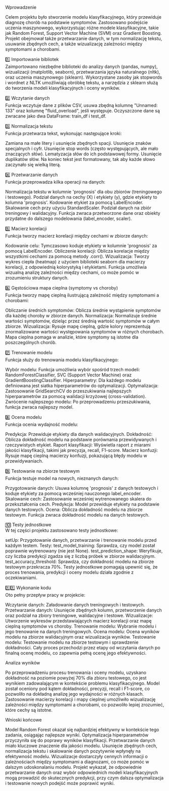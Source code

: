 Wprowadzenie  

Celem projektu było stworzenie modelu klasyfikacyjnego, który przewiduje diagnozę chorób na podstawie symptomów. Zastosowano podejście uczenia maszynowego, wykorzystując różne modele klasyfikacyjne, takie jak Random Forest, Support Vector Machine (SVM) oraz Gradient Boosting. Projekt obejmował także przetwarzanie danych, w tym normalizację tekstu, usuwanie zbędnych cech, a także wizualizację zależności między symptomami a chorobami.

1️⃣ Importowanie bibliotek  
Zaimportowano niezbędne biblioteki do analizy danych (pandas, numpy), wizualizacji (matplotlib, seaborn), przetwarzania języka naturalnego (nltk), oraz uczenia maszynowego (sklearn). Wykorzystane zasoby jak stopwords i wordnet z NLTK umożliwiają obróbkę tekstu, a narzędzia z sklearn służą do tworzenia modeli klasyfikacyjnych i oceny wyników.

2️⃣ Wczytanie danych  
Funkcja wczytuje dane z plików CSV, usuwa zbędną kolumnę "Unnamed: 133" oraz kolumnę "fluid_overload", jeśli występuje. Oczyszczone dane są zwracane jako dwa DataFrame: train_df i test_df.

3️⃣ Normalizacja tekstu  
Funkcja przetwarza tekst, wykonując następujące kroki:

Zamiana na małe litery i usunięcie zbędnych spacji.
Usunięcie znaków specjalnych i cyfr.
Usunięcie stop words (często występujących, ale mało znaczących słów).
Lematyzacja słów do ich podstawowej formy.
Usunięcie duplikatów słów.
Na koniec tekst jest formatowany, tak aby każde słowo zaczynało się wielką literą.

4️⃣ Przetwarzanie danych  
Funkcja przeprowadza kilka operacji na danych:

Normalizacja tekstu w kolumnie 'prognosis' dla obu zbiorów (treningowego i testowego).
Podział danych na cechy (X) i etykiety (y), gdzie etykiety to kolumna 'prognosis'.
Kodowanie etykiet za pomocą LabelEncoder.
Skalowanie cech przy użyciu StandardScaler.
Podział danych na zbiór treningowy i walidacyjny.
Funkcja zwraca przetworzone dane oraz obiekty przydatne do dalszego modelowania (label_encoder, scaler).

5️⃣ Macierz korelacji  
Funkcja tworzy macierz korelacji między cechami w zbiorze danych:

Kodowanie celu: Tymczasowo koduje etykiety w kolumnie 'prognosis' za pomocą LabelEncoder.
Obliczenie korelacji: Oblicza korelacje między wszystkimi cechami za pomocą metody .corr().
Wizualizacja: Tworzy wykres ciepła (heatmap) z użyciem biblioteki seaborn dla macierzy korelacji, z odpowiednią kolorystyką i etykietami.
Funkcja umożliwia wizualną analizę zależności między cechami, co może pomóc w zrozumieniu struktury danych.

6️⃣ Gęstościowa mapa cieplna (symptomy vs choroby)  
Funkcja tworzy mapę cieplną ilustrującą zależność między symptomami a chorobami:

Obliczanie średnich symptomów: Oblicza średnie wystąpienie symptomów dla każdej choroby w zbiorze danych.
Normalizacja: Normalizuje średnie wartości symptomów, dzieląc przez średnią wartość symptomów w całym zbiorze.
Wizualizacja: Rysuje mapę cieplną, gdzie kolory reprezentują znormalizowane wartości występowania symptomów w różnych chorobach.
Mapa cieplna pomaga w analizie, które symptomy są istotne dla poszczególnych chorób.

7️⃣ Trenowanie modelu  
Funkcja służy do trenowania modelu klasyfikacyjnego:

Wybór modelu: Funkcja umożliwia wybór spośród trzech modeli: RandomForestClassifier, SVC (Support Vector Machine) oraz GradientBoostingClassifier.
Hiperparametry: Dla każdego modelu definiowana jest siatka hiperparametrów do optymalizacji.
Optymalizacja: Zastosowanie GridSearchCV do przeszukiwania najlepszych hiperparametrów za pomocą walidacji krzyżowej (cross-validation).
Zwrócenie najlepszego modelu: Po przeprowadzeniu przeszukiwania, funkcja zwraca najlepszy model.

8️⃣ Ocena modelu  
Funkcja ocenia wydajność modelu:

Predykcja: Przewiduje etykiety dla danych walidacyjnych.
Dokładność: Oblicza dokładność modelu na podstawie porównania przewidywanych i rzeczywistych etykiet.
Raport klasyfikacji: Wyświetla raport z miarami jakości klasyfikacji, takimi jak precyzja, recall, F1-score.
Macierz konfuzji: Rysuje mapę cieplną macierzy konfuzji, pokazującą błędy modelu w przewidywaniach.

9️⃣ Testowanie na zbiorze testowym  
Funkcja testuje model na nowych, nieznanych danych:

Przygotowanie danych: Usuwa kolumnę 'prognosis' z danych testowych i koduje etykiety za pomocą wcześniej nauczonego label_encoder.
Skalowanie cech: Zastosowanie wcześniej wytrenowanego skalera do przekształcenia cech.
Predykcja: Model przewiduje etykiety na podstawie danych testowych.
Ocena: Oblicza dokładność modelu na zbiorze testowym.
Funkcja zwraca dokładność modelu na danych testowych.

🔟 Testy jednostkowe  
W tej części projektu zastosowano testy jednostkowe:

setUp: Przygotowanie danych, przetwarzanie i trenowanie modelu przed każdym testem.
Testy:
test_model_training: Sprawdza, czy model został poprawnie wytrenowany (nie jest None).
test_prediction_shape: Weryfikuje, czy liczba predykcji zgadza się z liczbą próbek w zbiorze walidacyjnym.
test_accuracy_threshold: Sprawdza, czy dokładność modelu na zbiorze testowym przekracza 70%.
Testy jednostkowe pomagają upewnić się, że proces trenowania, predykcji i oceny modelu działa zgodnie z oczekiwaniami.

1️⃣1️⃣ Wykonanie kodu  
Oto pełny przepływ pracy w projekcie:

Wczytanie danych: Załadowanie danych treningowych i testowych.
Przetwarzanie danych: Usunięcie zbędnych kolumn, przetworzenie danych oraz podział na zbiory treningowe, walidacyjne i testowe.
Wizualizacje: Utworzenie wykresów przedstawiających macierz korelacji oraz mapę cieplną symptomów vs choroby.
Trenowanie modelu: Wybranie modelu i jego trenowanie na danych treningowych.
Ocena modelu: Ocena wyników modelu na zbiorze walidacyjnym oraz wizualizacja wyników.
Testowanie modelu: Testowanie modelu na zbiorze testowym i sprawdzenie dokładności.
Cały proces przechodzi przez etapy od wczytania danych po finalną ocenę modelu, co zapewnia pełną ocenę jego efektywności.

Analiza wyników  

Po przeprowadzeniu procesu trenowania i oceny modelu, uzyskano dokładność na poziomie powyżej 70% dla zbioru testowego, co jest wynikiem zadowalającym w kontekście problemu klasyfikacyjnego. Model został oceniony pod kątem dokładności, precyzji, recall i F1-score, co pozwoliło na dokładną analizę jego wydajności w różnych klasach. Zastosowanie macierzy korelacji i mapy cieplnej umożliwiło wizualizację zależności między symptomami a chorobami, co pozwoliło lepiej zrozumieć, które cechy są istotne.

Wnioski końcowe  

Model Random Forest okazał się najbardziej efektywny w kontekście tego zadania, osiągając najlepsze wyniki. Optymalizacja hiperparametrów przyczyniła się do poprawy wyników klasyfikacji.
Przetwarzanie danych miało kluczowe znaczenie dla jakości modelu. Usunięcie zbędnych cech, normalizacja tekstu i skalowanie danych pozytywnie wpłynęły na efektywność modelu.
Wizualizacje dostarczyły cennych informacji o zależnościach między symptomami a diagnozami, co może pomóc w dalszym udoskonalaniu modelu.
Projekt wykazał, że odpowiednie przetwarzanie danych oraz wybór odpowiednich modeli klasyfikacyjnych mogą prowadzić do skutecznych predykcji, przy czym dalsza optymalizacja i testowanie nowych podejść może poprawić wyniki.
